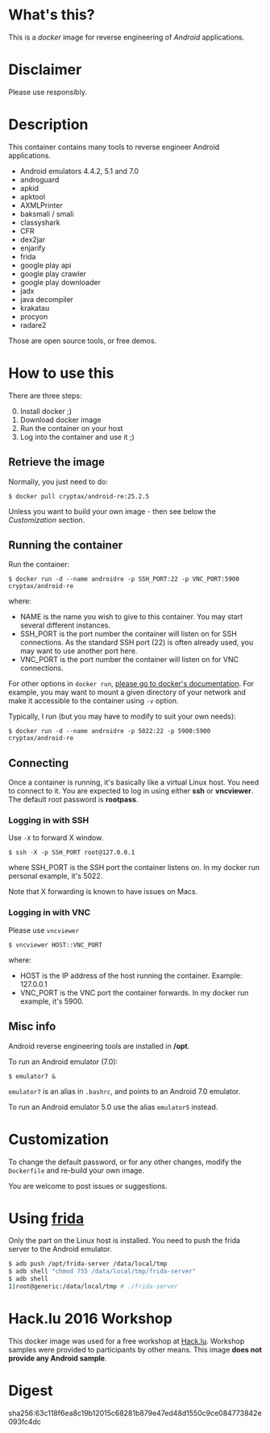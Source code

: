 # What's this?

This is a _docker_ image for reverse engineering of _Android_ applications.


# Disclaimer

Please use responsibly.

# Description

This container contains many tools to reverse engineer Android applications.

- Android emulators 4.4.2, 5.1 and 7.0
- androguard
- apkid
- apktool
- AXMLPrinter
- baksmali / smali
- classyshark
- CFR
- dex2jar
- enjarify
- frida
- google play api
- google play crawler
- google play downloader
- jadx
- java decompiler
- krakatau
- procyon
- radare2

Those are open source tools, or free demos.

# How to use this

There are three steps:

0. Install docker ;)
1. Download docker image
2. Run the container on your host
3. Log into the container and use it ;)

## Retrieve the image

Normally, you just need to do:

```
$ docker pull cryptax/android-re:25.2.5
```

Unless you want to build your own image - then see below the _Customization_ section.

## Running the container

Run the container:
```
$ docker run -d --name androidre -p SSH_PORT:22 -p VNC_PORT:5900 cryptax/android-re
```

where:
- NAME is the name you wish to give to this container. You may start several different instances.
- SSH_PORT is the port number the container will listen on for SSH connections. As the standard SSH port (22) is often already used, you may want to use another port here.
- VNC_PORT is the port number the container will listen on for VNC connections.

For other options in `docker run`, [please go to docker's documentation](https://docs.docker.com/engine/reference/run/). For example, you may want to mount a given directory of your network and make it accessible to the container using `-v` option.


Typically, I run (but you may have to modify to suit your own needs):
```
$ docker run -d --name androidre -p 5022:22 -p 5900:5900 cryptax/android-re
```


## Connecting

Once a container is running, it's basically like a virtual Linux host. You need to connect to it.
You are expected to log in using either **ssh** or **vncviewer**.
The default root password is **rootpass**.

### Logging in with SSH

Use `-X` to forward X window. 

```
$ ssh -X -p SSH_PORT root@127.0.0.1
```

where SSH_PORT is the SSH port the container listens on. In my docker run personal example, it's 5022.

Note that X forwarding is known to have issues on Macs.

### Logging in with VNC

Please use `vncviewer`

```
$ vncviewer HOST::VNC_PORT
```

where:
- HOST is the IP address of the host running the container. Example: 127.0.0.1
- VNC_PORT is the VNC port the container forwards. In my docker run example, it's 5900.


## Misc info

Android reverse engineering tools are installed in **/opt**.

To run an Android emulator (7.0):
```
$ emulator7 &
```

`emulator7` is an alias in `.bashrc`, and points to an Android 7.0 emulator.

To run an Android emulator 5.0 use the alias `emulator5` instead.

# Customization

To change the default password, or for any other changes, modify the `Dockerfile` and re-build your own image.

You are welcome to post issues or suggestions.

# Using [frida](https://www.frida.re/)

Only the part on the Linux host is installed.
You need to push the frida server to the Android emulator.

```bash
$ adb push /opt/frida-server /data/local/tmp
$ adb shell "chmod 755 /data/local/tmp/frida-server"
$ adb shell
1|root@generic:/data/local/tmp # ./frida-server
```


# Hack.lu 2016 Workshop

This docker image was used for a free workshop at [Hack.lu](http://2016.hack.lu).
Workshop samples were provided to participants by other means.
This image **does not provide any Android sample**.

# Digest

sha256:63c118f6ea8c19b12015c68281b879e47ed48d1550c9ce084773842e093fc4dc

